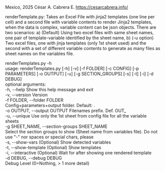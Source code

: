 Mexico, 2025
César A. Cabrera E.
https://cesarcabrera.info/

renderTemplate.py: Takes an Excel File with jinja2 templates (one line per cell) and a second file with variable contents to render Jinja2 
templates, when the data is complex, variable content can be json objects. There are two scenarios: 
a) (Default) Using two excel files with same sheet names, one pair of template-variable identified by the sheet name, 
b) (-u option) Two excel files, one with jinja templates (only 1st sheet used) and the second with a set of different variable contents to generate as many files as sheet names on the variables file.

renderTemplates.py -h<br>
usage: renderTemplates.py [-h] [-v] [-f FOLDER] [-c CONFIG] [-p PARAMETERS] [-o OUTPUT] [-u] [-g SECTION_GROUPS] [-s] [-t] [-i] [-d DEBUG]<br>
optional arguments:<br>
  -h, --help            Show this help message and exit<br>
  -v, --version         Version<br>
  -f FOLDER, --folder FOLDER<br>
                        Config+parameters+output folder. Default: .<br>
  -o OUTPUT, --output OUTPUT
                        Filenames prefix. Def. OUT_<br>
  -u, --unique          Use only the 1st sheet from config file for all the variable sheets<br>
  -g SHEET_NAME, --section-groups SHEET_NAME<br>
                        Select the section groups to show (Sheet name from variables file). Do not use "-" nor spaces or special chars, please<br>
  -s, --show-vars       (Optional) Show detected variables<br>
  -t, --show-template   (Optional) Show templates<br>
  -i, --interactive     (Optional) Wait for after showing one rendered template<br>
  -d DEBUG, --debug DEBUG<br>
                        Debug Level (0=Nothing, > 1 more detail)<br>
